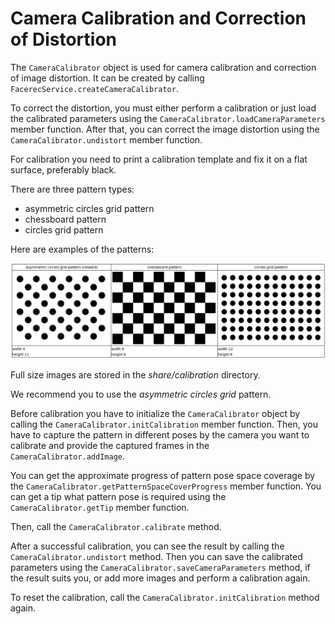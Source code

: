 # Camera Calibration and Correction of Distortion

The `CameraCalibrator` object is used for camera calibration and correction of image distortion. It can be created by calling `FacerecService.createCameraCalibrator`. 

To correct the distortion, you must either perform a calibration or just load the calibrated parameters using the `CameraCalibrator.loadCameraParameters` member function. After that, you can correct the image distortion using the `CameraCalibrator.undistort` member function.

For calibration you need to print a calibration template and fix it on a flat surface, preferably black.

There are three pattern types:

* asymmetric circles grid pattern
* chessboard pattern
* circles grid pattern

Here are examples of the patterns:

<p align="center">
<img width="800" src="../img/calibration_patterns.png"><br>
</p>

Full size images are stored in the *share/calibration* directory.

We recommend you to use the *asymmetric circles grid* pattern.

Before calibration you have to initialize the `CameraCalibrator` object by calling the `CameraCalibrator.initCalibration` member function. Then, you have to capture the pattern in different poses by the camera you want to calibrate and provide the captured frames in the `CameraCalibrator.addImage`. 

You can get the approximate progress of pattern pose space coverage by the `CameraCalibrator.getPatternSpaceCoverProgress` member function. You can get a tip what pattern pose is required using the `CameraCalibrator.getTip` member function. 

Then, call the `CameraCalibrator.calibrate` method.

After a successful calibration, you can see the result by calling the `CameraCalibrator.undistort` method. Then you can save the calibrated parameters using the `CameraCalibrator.saveCameraParameters` method, if the result suits you, or add more images and perform a calibration again.

To reset the calibration, call the `CameraCalibrator.initCalibration` method again.
